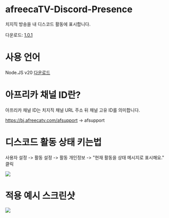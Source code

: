 # afreecaTV-Discord-Presence
치지직 방송을 내 디스코드 활동에 표시합니다.

다운로드: [1.0.1](https://github.com/AsHMagic/afreecaTV-Discord-Presence/releases/tag/1.0.1)
# 사용 언어
Node.JS v20 [다운로드](https://nodejs.org/dist/v20.11.1/node-v20.11.1-x64.msi)
# 아프리카 채널 ID란?
아프리카 채널 ID는 치지직 채널 URL 주소 뒤 채널 고유 ID를 의미합니다. 

https://bj.afreecatv.com/afsupport -> afsupport
# 디스코드 활동 상태 키는법
사용자 설정 -> 활동 설정 -> 활동 개인정보 -> "현재 활동을 상태 메시지로 표시해요." 클릭

<img src="https://github.com/AsHMagic/afreecaTV-Discord-Presence/blob/main/images/discord-presence-setting.png"></img>
# 적용 예시 스크린샷
<img src="https://github.com/AsHMagic/afreecaTV-Discord-Presence/blob/main/images/example.png"></img>
